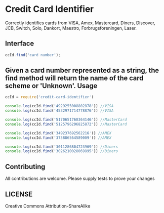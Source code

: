 Credit Card Identifier
=============
Correctly identifies cards from VISA, Amex, Mastercard, Diners, Discover, JCB, Switch, Solo, Dankort, Maestro, Forbrugsforeningen, Laser.

Interface
-----
```js
ccId.find('card number');
```
Given a card number represented as a string, the find method will return the name of the card scheme or 'Unknown'.
Usage
-----
```js
ccId = require('credit-card-identifier')

console.log(ccId.find('4929255008802878')) //VISA
console.log(ccId.find('4532971714778876')) //VISA

console.log(ccId.find('5170651768364146')) //MasterCard
console.log(ccId.find('5125796296825872')) //MasterCard

console.log(ccId.find('349237692562216')) //AMEX
console.log(ccId.find('375886564589009')) //AMEX

console.log(ccId.find('3011286804723969')) //Diners
console.log(ccId.find('3026210028069895')) //Diners
```
Contributing
------------
All contributions are welcome. 
Please supply tests to prove your changes

LICENSE
-------
Creative Commons Attribution-ShareAlike
